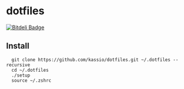 dotfiles
===========

[![Bitdeli Badge](https://d2weczhvl823v0.cloudfront.net/kassio/dotfiles/trend.png)](https://bitdeli.com/free "Bitdeli Badge")

Install
-------

      git clone https://github.com/kassio/dotfiles.git ~/.dotfiles --recursive
      cd ~/.dotfiles
      ./setup
      source ~/.zshrc
